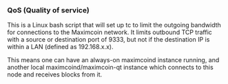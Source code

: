 ### QoS (Quality of service) ###

This is a Linux bash script that will set up tc to limit the outgoing bandwidth for connections to the Maximcoin network. It limits outbound TCP traffic with a source or destination port of 9333, but not if the destination IP is within a LAN (defined as 192.168.x.x).

This means one can have an always-on maximcoind instance running, and another local maximcoind/maximcoin-qt instance which connects to this node and receives blocks from it.
